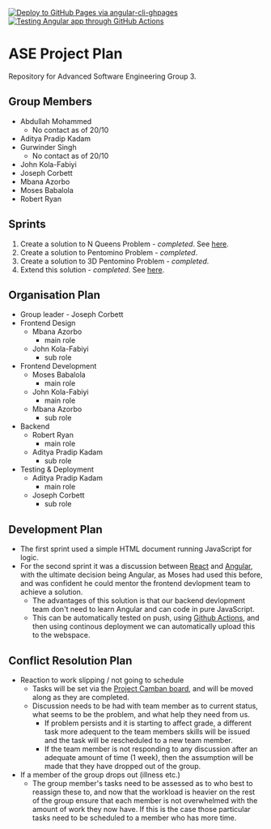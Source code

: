 [![Deploy to GitHub Pages via angular-cli-ghpages](https://github.com/Jcorb08/ASE/actions/workflows/push-to-pages.yml/badge.svg)](https://github.com/Jcorb08/ASE/actions/workflows/push-to-pages.yml)
[![Testing Angular app through GitHub Actions](https://github.com/Jcorb08/ASE/actions/workflows/testing.yml/badge.svg)](https://github.com/Jcorb08/ASE/actions/workflows/testing.yml) 
# ASE Project Plan

Repository for Advanced Software Engineering Group 3.

## Group Members
- Abdullah Mohammed 
    - No contact as of 20/10
- Aditya Pradip Kadam
- Gurwinder Singh 
    - No contact as of 20/10
- John Kola-Fabiyi
- Joseph Corbett
- Mbana Azorbo 
- Moses Babalola 
- Robert Ryan

## Sprints
1. Create a solution to N Queens Problem - _completed_. See [here](https://users.sussex.ac.uk/~jc812/ase/task-2/).
2. Create a solution to Pentomino Problem - _completed_.
3. Create a solution to 3D Pentomino Problem - _completed_.
4. Extend this solution - _completed_. See [here](https://jcorb08.github.io/ASE/).

## Organisation Plan
- Group leader - Joseph Corbett
- Frontend Design 
    - Mbana Azorbo 
        - main role
    - John Kola-Fabiyi 
        - sub role
- Frontend Development
    - Moses Babalola 
        - main role
    - John Kola-Fabiyi 
        - main role
    - Mbana Azorbo 
        - sub role
- Backend 
    - Robert Ryan
        - main role
    - Aditya Pradip Kadam
        - sub role
- Testing & Deployment
    - Aditya Pradip Kadam
        - main role
    - Joseph Corbett
        - sub role

## Development Plan
- The first sprint used a simple HTML document running JavaScript for logic. 
- For the second sprint it was a discussion between [React](https://reactjs.org/) and [Angular](https://angular.io/), with the ultimate decision being Angular, as Moses had used this before, and was confident he could mentor the frontend devlopment team to achieve a solution.
    - The advantages of this solution is that our backend devlopment team don't need to learn Angular and can code in pure JavaScript.
    - This can be automatically tested on push, using [Github Actions](https://docs.github.com/en/actions), and then using continous deployment we can automatically upload this to the webspace. 

## Conflict Resolution Plan
- Reaction to work slipping / not going to schedule
    - Tasks will be set via the [Project Camban board](https://github.com/users/Jcorb08/projects/1), and will be moved along as they are completed.
    - Discussion needs to be had with team member as to current status, what seems to be the problem, and what help they need from us. 
        - If problem persists and it is starting to affect grade, a different task more adequent to the team members skills will be issued and the task will be rescheduled to a new team member. 
        - If the team member is not responding to any discussion after an adequate amount of time (1 week), then the assumption will be made that they have dropped out of the group.
- If a member of the group drops out (illness etc.)
    - The group member's tasks need to be assessed as to who best to reassign these to, and now that the workload is heavier on the rest of the group ensure that each member is not overwhelmed with the amount of work they now have. If this is the case those particular tasks need to be scheduled to a member who has more time.

